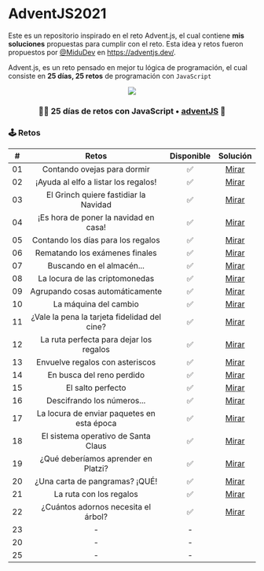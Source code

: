 # AdventJS2021

Este es un repositorio inspirado en el reto Advent.js, el cual contiene **mis soluciones** propuestas para cumplir con el reto. Esta idea y retos fueron propuestos por [@MiduDev](https://github.com/midudev "@MiduDev") en https://adventjs.dev/.

Advent.js, es un reto pensado en mejor tu lógica de programación, el cual consiste en **25 días, 25 retos** de programación con ```JavaScript```

<p align="center"> 
  <img src=https://i.imgur.com/mOUN7uE.png/>
</p>


<h3 align="center">🧑‍🚀 25 días de retos con JavaScript • <a href="https://adventjs.dev">adventJS</a> 🚀</h3>

### 🕹️ Retos


|  #  |                  Retos                       |   Disponible    |                Solución                  |
| :-: | :------------------------------------------: | :------------:  | :----------------------------------------: |
| 01  |         Contando ovejas para dormir          |       ✅        | [Mirar](01_contandoOvejas/01_contandoOvejas.md) |
| 02  |     ¡Ayuda al elfo a listar los regalos!     |       ✅        | [Mirar]() |
| 03  |    El Grinch quiere fastidiar la Navidad     |       ✅       | [Mirar]() |
| 04  |    ¡Es hora de poner la navidad en casa!     |       ✅       | [Mirar]() |
| 05  |      Contando los días para los regalos      |       ✅       | [Mirar]() |
| 06  |        Rematando los exámenes finales        |       ✅       | [Mirar]() |
| 07  |          Buscando en el almacén...           |       ✅       | [Mirar]() |
| 08  |        La locura de las criptomonedas        |       ✅       | [Mirar]() |
| 09  |       Agrupando cosas automáticamente        |       ✅       | [Mirar]() |
| 10  |            La máquina del cambio             |       ✅       | [Mirar]() |
| 11  | ¿Vale la pena la tarjeta fidelidad del cine? |       ✅       | [Mirar]() |
| 12  |   La ruta perfecta para dejar los regalos    |       ✅       | [Mirar]() |
| 13  |       Envuelve regalos con asteriscos        |       ✅       | [Mirar]() |
| 14  |          En busca del reno perdido           |       ✅       | [Mirar]() |
| 15  |              El salto perfecto               |       ✅       | [Mirar]() |
| 16  |          Descifrando los números...          |       ✅       | [Mirar]() |
| 17  |  La locura de enviar paquetes en esta época  |       ✅       | [Mirar]() |
| 18  |     El sistema operativo de Santa Claus      |       ✅       | [Mirar]() |
| 19  |     ¿Qué deberíamos aprender en Platzi?      |       ✅       | [Mirar]() |
| 20  |        ¿Una carta de pangramas? ¡QUÉ!        |       ✅       | [Mirar]() |
| 21  |           La ruta con los regalos            |       ✅       | [Mirar]() |
| 22  |      ¿Cuántos adornos necesita el árbol?     |       ✅       | [Mirar]() |
| 23  |                      -                       |       -        | []() |
| 20  |                      -                       |       -        | []() |
| 25  |                      -                       |       -        | []() |

